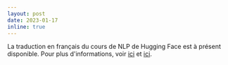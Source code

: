 ```yaml
---
layout: post
date: 2023-01-17
inline: true
---
```


La traduction en français du cours de NLP de Hugging Face est à présent disponible. Pour plus d'informations, voir [ici](https://twitter.com/BdsLoick/status/1615319921650716675) et [ici](https://www.actuia.com/actualite/formez-vous-gratuitement-aux-techniques-de-pointe-en-intelligence-artificielle/).
